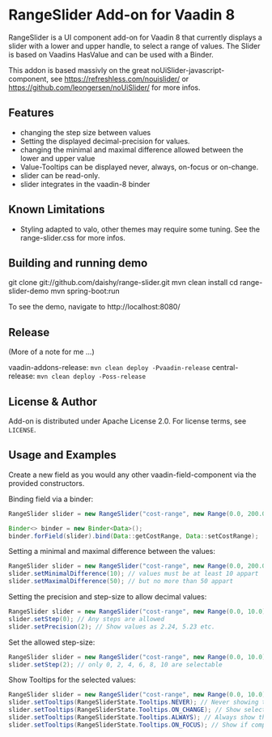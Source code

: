 # RangeSlider Add-on for Vaadin 8

RangeSlider is a UI component add-on for Vaadin 8 that currently displays a
slider with a lower and upper handle, to select a range of values. The Slider is based on Vaadins HasValue 
and can be used with a Binder.

This addon is based massivly on the great noUiSlider-javascript-component, see
https://refreshless.com/nouislider/ or https://github.com/leongersen/noUiSlider/ 
for more infos. 

## Features
* changing the step size between values
* Setting the displayed decimal-precision for values.
* changing the minimal and maximal difference allowed between the lower and upper value
* Value-Tooltips can be displayed never, always, on-focus or on-change.
* slider can be read-only.
* slider integrates in the vaadin-8 binder

## Known Limitations
* Styling adapted to valo, other themes may require some tuning. See the range-slider.css for more infos. 

## Building and running demo

git clone git://github.com/daishy/range-slider.git
mvn clean install
cd range-slider-demo
mvn spring-boot:run

To see the demo, navigate to http://localhost:8080/

## Release
(More of a note for me ...)

vaadin-addons-release: `mvn clean deploy -Pvaadin-release`
central-release: `mvn clean deploy -Poss-release`
    
    
 
   
 
## License & Author

Add-on is distributed under Apache License 2.0. For license terms, see `LICENSE`.

## Usage and Examples

Create a new field as you would any other vaadin-field-component via the provided constructors.


Binding field via a binder:
```java
RangeSlider slider = new RangeSlider("cost-range", new Range(0.0, 200.0));

Binder<> binder = new Binder<Data>();
binder.forField(slider).bind(Data::getCostRange, Data::setCostRange);
```

Setting a minimal and maximal difference between the values:
```java
RangeSlider slider = new RangeSlider("cost-range", new Range(0.0, 200.0));
slider.setMinimalDifference(10); // values must be at least 10 appart
slider.setMaximalDifference(50); // but no more than 50 appart
```

Setting the precision and step-size to allow decimal values:
```java
RangeSlider slider = new RangeSlider("cost-range", new Range(0.0, 10.0));
slider.setStep(0); // Any steps are allowed
slider.setPrecision(2); // Show values as 2.24, 5.23 etc.
```

Set the allowed step-size: 
```java
RangeSlider slider = new RangeSlider("cost-range", new Range(0.0, 10.0));
slider.setStep(2); // only 0, 2, 4, 6, 8, 10 are selectable
```

Show Tooltips for the selected values:
```java
RangeSlider slider = new RangeSlider("cost-range", new Range(0.0, 10.0));
slider.setTooltips(RangeSliderState.Tooltips.NEVER); // Never showing the selected values
slider.setTooltips(RangeSliderState.Tooltips.ON_CHANGE); // Show selected values if slider is moved
slider.setTooltips(RangeSliderState.Tooltips.ALWAYS); // Always show the selected values
slider.setTooltips(RangeSliderState.Tooltips.ON_FOCUS); // Show if component focused
```

